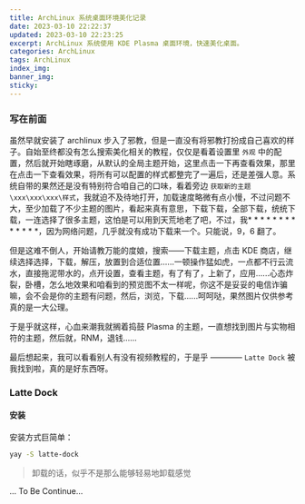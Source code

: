 ```yaml
---
title: ArchLinux 系统桌面环境美化记录
date: 2023-03-10 22:22:37
updated: 2023-03-10 22:23:25
excerpt: ArchLinux 系统使用 KDE Plasma 桌面环境，快速美化桌面。
categories: ArchLinux
tags: ArchLinux
index_img:
banner_img:
sticky:
---
```


### 写在前面

虽然早就安装了 archlinux 步入了邪教，但是一直没有将邪教打扮成自己喜欢的样子。自始至终都没有怎么搜索美化相关的教程，仅仅是看着设置里 `外观` 中的配置，然后就开始瞎琢磨，从默认的全局主题开始，这里点击一下再查看效果，那里在点击一下查看效果，将所有可以配置的样式都整完了一遍后，还是差强人意。系统自带的果然还是没有特别符合咱自己的口味，看着旁边 `获取新的主题\xxx\xxx\xxx\样式`，我就迫不及待地打开，加载速度略微有点小慢，不过问题不大，至少加载了不少主题的图片，看起来真有意思，下载下载，全部下载，统统下载，一连选择了很多主题，这怕是可以用到天荒地老了吧，不过，我* * * * * * * * * * * * *，因为网络问题，几乎就没有成功下载来一个。只能说，9，6 翻了。

但是这难不倒人，开始请教万能的度娘，搜索——下载主题，点击 KDE 商店，继续选择选择，下载，解压，放置到合适位置......一顿操作猛如虎，一点都不行云流水，直接拖泥带水的，点开设置，查看主题，有了有了，上新了，应用......心态炸裂，卧槽，怎么地效果和咱看到的预览图不太一样呢，你这不是妥妥的电信诈骗嘛，会不会是你的主题有问题，然后，浏览，下载......呵呵哒，果然图片仅供参考真的是一大公理。

于是乎就这样，心血来潮我就搁着捣鼓 Plasma 的主题，一直想找到图片与实物相符的主题，然后就，RNM，退钱......

最后想起来，我可以看看别人有没有视频教程的，于是乎 ———— `Latte Dock` 被我找到啦，真的是好东西呀。

### Latte Dock

#### 安装

安装方式巨简单：
```bash
yay -S latte-dock
```
> 卸载的话，似乎不是那么能够轻易地卸载感觉

... To Be Continue...
